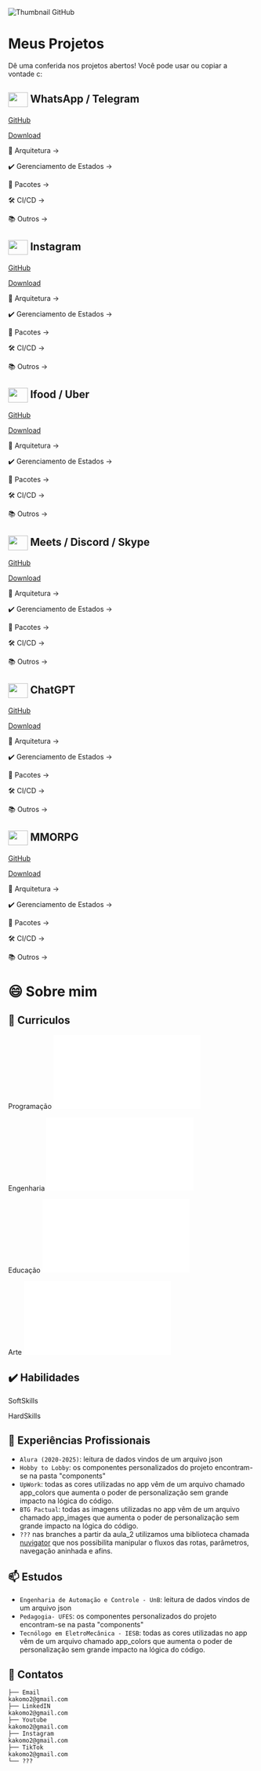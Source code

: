 ![Thumbnail GitHub](thumb.png)

# Meus Projetos

Dê uma conferida nos projetos abertos! Você pode usar ou copiar a vontade c:

## <img align="center" height="30" width="40" src="whatsapp.png"> WhatsApp / Telegram
[GitHub](https://github.com/Kakomo/flutter-whatsapp-clone)

[Download]() 

🔨 Arquitetura ->

✔️ Gerenciamento de Estados -> 

📁 Pacotes ->

🛠️ CI/CD ->

📚 Outros ->

## <img align="center" height="30" width="40" src="instagram.png"> Instagram
[GitHub](https://github.com/Kakomo/SocialMedia-App)

[Download]()

🔨 Arquitetura ->

✔️ Gerenciamento de Estados -> 

📁 Pacotes ->

🛠️ CI/CD ->

📚 Outros ->


## <img align="center" height="30" width="40" src="ifood.png"> Ifood / Uber
[GitHub](https://github.com/Kakomo/Grocery-App)

[Download]()

🔨 Arquitetura ->

✔️ Gerenciamento de Estados -> 

📁 Pacotes ->

🛠️ CI/CD ->

📚 Outros ->


## <img align="center" height="30" width="40" src="discord.png"> Meets / Discord / Skype
[GitHub](https://github.com/Kakomo/discord_open)

[Download]()

🔨 Arquitetura ->

✔️ Gerenciamento de Estados -> 

📁 Pacotes ->

🛠️ CI/CD ->

📚 Outros ->


## <img align="center" height="30" width="40" src="gpt.png"> ChatGPT
[GitHub](https://github.com/Kakomo/flutter_chatgpt)

[Download]()

🔨 Arquitetura ->

✔️ Gerenciamento de Estados -> 

📁 Pacotes ->

🛠️ CI/CD ->

📚 Outros ->


## <img align="center" height="30" width="40" src="mmo.png"> MMORPG
[GitHub](https://github.com/Kakomo/Escola)

[Download]()

🔨 Arquitetura ->

✔️ Gerenciamento de Estados -> 

📁 Pacotes ->

🛠️ CI/CD ->

📚 Outros ->

# 😄 Sobre mim

## 📁 Curriculos
Programação
![Meu Curriculo](curriculoprograma2025.pdf)

Engenharia
![Meu Curriculo](curriculoeng2025.pdf)

Educação
![Meu Curriculo](curriculoedu2025.pdf)

Arte
![Meu Curriculo](curriculoarte2025.pdf)

## ✔️ Habilidades
SoftSkills

HardSkills


## 📁 Experiências Profissionais

- `Alura (2020-2025)`: leitura de dados vindos de um arquivo json
- `Hobby to Lobby`: os componentes personalizados do projeto encontram-se na pasta "components"
- `UpWork`: todas as cores utilizadas no app vêm de um arquivo chamado app_colors que aumenta o poder de personalização sem grande impacto na lógica do código.
- `BTG Pactual`: todas as imagens utilizadas no app vêm de um arquivo chamado app_images que aumenta o poder de personalização sem grande impacto na lógica do código.
- `???` nas branches a partir da aula_2 utilizamos uma biblioteca chamada [nuvigator](https://github.com/nubank/nuvigator) que nos possibilita manipular o fluxos das rotas, parâmetros, navegação aninhada e afins.
  
## 📫 Estudos

- `Engenharia de Automação e Controle - UnB`: leitura de dados vindos de um arquivo json
- `Pedagogia- UFES`: os componentes personalizados do projeto encontram-se na pasta "components"
- `Tecnólogo em EletroMecânica - IESB`: todas as cores utilizadas no app vêm de um arquivo chamado app_colors que aumenta o poder de personalização sem grande impacto na lógica do código.


## 💬 Contatos
```
├── Email
kakomo2@gmail.com
├── LinkedIN
kakomo2@gmail.com
├── Youtube
kakomo2@gmail.com
├── Instagram
kakomo2@gmail.com
├── TikTok
kakomo2@gmail.com
└── ???
```


<!--
**Kakomo/Kakomo** is a ✨ _special_ ✨ repository because its `README.md` (this file) appears on your GitHub profile.

Here are some ideas to get you started:

- 🔭 I’m currently working on ...
- 🌱 I’m currently learning ...
- 👯 I’m looking to collaborate on ...
- 🤔 I’m looking for help with ...
- 💬 Ask me about ...
- 📫 How to reach me: ...
- 😄 Pronouns: ...
- ⚡ Fun fact: ...
-->
